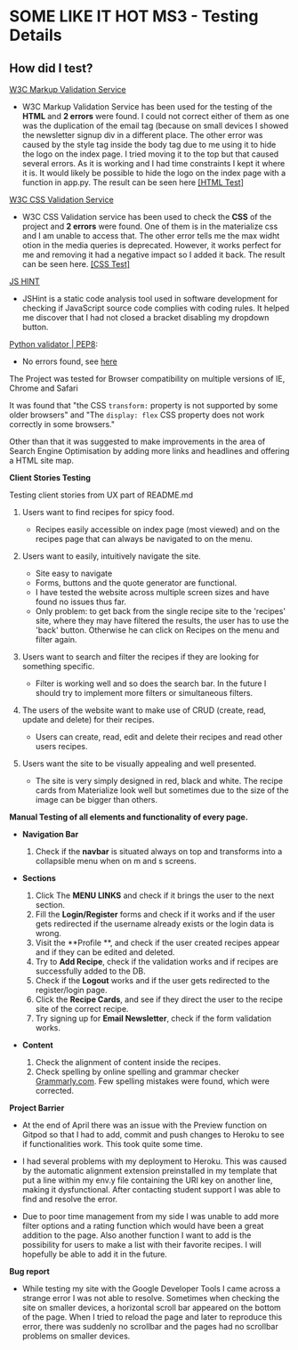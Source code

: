 ﻿# SOME LIKE IT HOT MS3 - Testing Details

## **How did I test?**

[W3C Markup Validation Service](https://validator.w3.org/)

-   W3C Markup Validation Service has been used for the testing of the  **HTML**  and  **2 errors**  were found. I could not correct either of them as one was the duplication of the email tag (because on small devices I showed the newsletter signup div in a different place. The other error was caused by the style tag inside the body tag due to me using it to hide the logo on the index page. I tried moving it to the top but that caused several errors. As it is working and I had time constraints I kept it where it is. It would likely be possible to hide the logo on the index page with a function in app.py.
 The result can be seen here  [\[HTML Test\]](https://github.com/lisa1Q84/somelikeithot-recipes/blob/master/images/html_test.png)

[W3C CSS Validation Service](https://jigsaw.w3.org/css-validator/)

-   W3C CSS Validation service has been used to check the  **CSS**  of the project and  **2 errors**  were found. One of them is in the materialize css and I am unable to access that. The other error tells me the max widht otion in the media queries is deprecated. However, it works perfect for me and removing it had a negative impact so I added it back.
The result can be seen here.  [\[CSS Test\]](https://github.com/lisa1Q84/somelikeithot-recipes/blob/master/images/css_test.png) 

[JS HINT](https://github.com/lisa1Q84/somelikeithot-recipes/blob/master/images/jshint.png)

- JSHint is a static code analysis tool used in software development for checking if JavaScript source code complies with coding rules. It helped me discover that I had not closed a bracket disabling my dropdown button. 

[Python validator | PEP8](http://pep8online.com/):
 - No errors found, see [here](https://github.com/lisa1Q84/somelikeithot-recipes/blob/master/images/PEP8_test.png)


The Project was tested for Browser compatibility on multiple versions of IE, Chrome and Safari

It was found that "the CSS `transform:` property is not supported by some older browsers" and "The `display: flex` CSS property does not work correctly in some browsers."

Other than that it was suggested to make improvements in the area of Search Engine Optimisation by adding more links and headlines and offering a HTML site map. 


**Client Stories Testing**

Testing client stories from UX part of README.md

1.   Users want to find recipes for spicy food.

		-  Recipes easily accessible on index page (most viewed) and on the recipes page that can always be navigated to on the menu.
    
2.  Users want to easily, intuitively navigate the site.

    -  Site easy to navigate
    -  Forms, buttons and the quote generator are functional. 
    - I have tested the website across multiple screen sizes and have found no issues thus far.
    - Only problem: to get back from the single recipe site to the 'recipes' site, where they may have filtered the results, the user has to use the 'back' button. Otherwise he can click on Recipes on the menu and filter again.

3. Users want to search and filter the recipes if they are looking for something specific.

	- Filter is working well and so does the search bar. In the future I should try to implement more filters or simultaneous filters.
    
4. The users of the website want to make use of CRUD (create, read, update and delete) for their recipes.

	- Users can create, read, edit and delete their recipes and read other users recipes.

5.   Users want the site to be visually appealing and well presented.
    
		- The site is very simply designed in red, black and white. The recipe cards from Materialize look well but sometimes due to the size of the image can be bigger than others. 
    

**Manual Testing of all elements and functionality of every page.**

-   **Navigation Bar**
    
    1.  Check if the  **navbar**  is situated always on top and transforms into a collapsible menu when on m and s screens.

-   **Sections**

    1.   Click The  **MENU LINKS** and check if it brings the user to the next section.
    2.  Fill the  **Login/Register**  forms and check if it works and if the user gets redirected if the username already exists or the login data is wrong.
    3.  Visit the  **Profile **, and check if the user created recipes appear and if they can be edited and deleted.
    4.  Try to  **Add Recipe**, check if the validation works and if recipes are successfully added to the DB.
    5.  Check if the  **Logout** works and if the user gets redirected to the register/login page.
    6.  Click the  **Recipe Cards**,  and see if they direct the user to the recipe site of the correct recipe.
    7.  Try signing up for **Email Newsletter**, check if the form validation works.

  
-   **Content**
    
    1.  Check the alignment of content inside the recipes.
    2.  Check spelling by online spelling and grammar checker  [Grammarly.com](https://app.grammarly.com/). Few spelling mistakes were found, which were corrected.
    

**Project Barrier**

-   At the end of April there was an issue with the Preview function on Gitpod so that I had to add, commit and push changes to Heroku to see if functionalities work. This took quite some time. 

-   I had several problems with my deployment to Heroku. This was caused by the automatic alignment extension preinstalled in my template that put a line within my env.y file containing the URI key on another line, making it dysfunctional. After contacting student support I was able to find and resolve the error. 

- Due to poor time management from my side I was unable to add more filter options and a rating function which would have been a great addition to the page. Also another function I want to add is the possibility for users to make a list with their favorite recipes. I will hopefully be able to add it in the future. 

**Bug report**

-  While testing my site with the Google Developer Tools I came across a strange error I was not able to resolve. Sometimes when checking the site on smaller devices, a horizontal scroll bar appeared on the bottom of the page. When I tried to reload the page and later to reproduce this error, there was suddenly no scrollbar and the pages had no scrollbar problems on smaller devices. 




